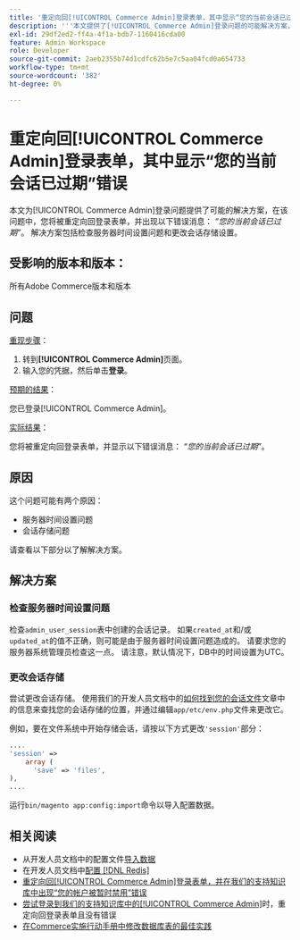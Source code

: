 ```yaml
---
title: '重定向回[!UICONTROL Commerce Admin]登录表单，其中显示“您的当前会话已过期”错误'
description: '''本文提供了[!UICONTROL Commerce Admin]登录问题的可能解决方案，您会在该问题中被重定向回登录表单，并出现以下错误消息：*“您的当前会话已过期”*。 解决方案包括检查服务器时间设置问题和更改会话存储设置。'
exl-id: 29df2ed2-ff4a-4f1a-bdb7-1160416cda00
feature: Admin Workspace
role: Developer
source-git-commit: 2aeb2355b74d1cdfc62b5e7c5aa04fcd0a654733
workflow-type: tm+mt
source-wordcount: '382'
ht-degree: 0%

---
```


# 重定向回[!UICONTROL Commerce Admin]登录表单，其中显示“您的当前会话已过期”错误

本文为[!UICONTROL Commerce Admin]登录问题提供了可能的解决方案，在该问题中，您将被重定向回登录表单，并出现以下错误消息： *“您的当前会话已过期”*。 解决方案包括检查服务器时间设置问题和更改会话存储设置。

## 受影响的版本和版本：

所有Adobe Commerce版本和版本

## 问题

<u>重现步骤</u>：

1. 转到&#x200B;**[!UICONTROL Commerce Admin]**&#x200B;页面。
1. 输入您的凭据，然后单击&#x200B;**登录**。

<u>预期的结果</u>：

您已登录[!UICONTROL Commerce Admin]。

<u>实际结果</u>：

您将被重定向回登录表单，并显示以下错误消息： *“您的当前会话已过期”*。

## 原因

这个问题可能有两个原因：

* 服务器时间设置问题
* 会话存储问题

请查看以下部分以了解解决方案。

## 解决方案

### 检查服务器时间设置问题

检查`admin_user_session`表中创建的会话记录。 如果`created_at`和/或`updated_at`的值不正确，则可能是由于服务器时间设置问题造成的。 请要求您的服务器系统管理员检查这一点。 请注意，默认情况下，DB中的时间设置为UTC。

### 更改会话存储

尝试更改会话存储。 使用我们的开发人员文档中的[如何找到您的会话文件](https://experienceleague.adobe.com/en/docs/commerce-operations/configuration-guide/storage/session-storage/sessions)文章中的信息来查找您的会话存储的位置，并通过编辑`app/etc/env.php`文件来更改它。

例如，要在文件系统中开始存储会话，请按以下方式更改`'session'`部分：

```php
....
'session' =>
    array (
      'save' => 'files',
),
....
```

运行`bin/magento app:config:import`命令以导入配置数据。


## 相关阅读

* 从开发人员文档中的配置文件[导入数据](https://experienceleague.adobe.com/en/docs/commerce-operations/configuration-guide/cli/configuration-management/import-configuration)
* 在开发人员文档中[配置 [!DNL Redis]](https://experienceleague.adobe.com/en/docs/commerce-operations/configuration-guide/cache/redis/config-redis)
* [重定向回[!UICONTROL Commerce Admin]登录表单，并在我们的支持知识库中出现“您的帐户被暂时禁用”错误](https://experienceleague.adobe.com/en/docs/commerce-knowledge-base/kb/troubleshooting/miscellaneous/redirect-back-to-the-admin-login-form-with-your-account-is-temporarily-disabled-error)
* [尝试登录到我们的支持知识库中的[!UICONTROL Commerce Admin]](https://experienceleague.adobe.com/en/docs/commerce-knowledge-base/kb/troubleshooting/miscellaneous/login-redirect-when-trying-to-login-to-magento-admin)时，重定向回登录表单且没有错误
* [在Commerce实施行动手册中修改数据库表的最佳实践](https://experienceleague.adobe.com/en/docs/commerce-operations/implementation-playbook/best-practices/development/modifying-core-and-third-party-tables#why-adobe-recommends-avoiding-modifications)

